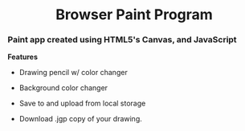 # <div align="center">Browser Paint Program</div>  
  

### Paint app created using HTML5's Canvas, and JavaScript  
  

**Features**  
  

- Drawing pencil w/ color changer  
  

- Background color changer  
- Save to and upload from local storage
- Download .jgp copy of your drawing.  

<br/>  
